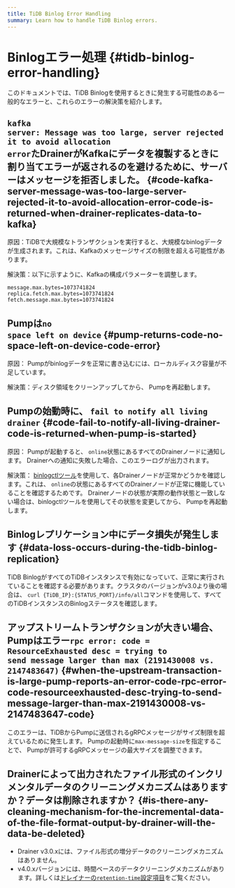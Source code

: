 ```yaml
---
title: TiDB Binlog Error Handling
summary: Learn how to handle TiDB Binlog errors.
---
```


# Binlogエラー処理 {#tidb-binlog-error-handling}

このドキュメントでは、TiDB Binlogを使用するときに発生する可能性のある一般的なエラーと、これらのエラーの解決策を紹介します。

## <code>kafka server: Message was too large, server rejected it to avoid allocation error</code>たDrainerがKafkaにデータを複製するときに割り当てエラーが返されるのを避けるために、サーバーはメッセージを拒否しました。 {#code-kafka-server-message-was-too-large-server-rejected-it-to-avoid-allocation-error-code-is-returned-when-drainer-replicates-data-to-kafka}

原因：TiDBで大規模なトランザクションを実行すると、大規模なbinlogデータが生成されます。これは、Kafkaのメッセージサイズの制限を超える可能性があります。

解決策：以下に示すように、Kafkaの構成パラメーターを調整します。


```
message.max.bytes=1073741824
replica.fetch.max.bytes=1073741824
fetch.message.max.bytes=1073741824
```

## Pumpは<code>no space left on device</code> {#pump-returns-code-no-space-left-on-device-code-error}

原因： Pumpがbinlogデータを正常に書き込むには、ローカルディスク容量が不足しています。

解決策：ディスク領域をクリーンアップしてから、 Pumpを再起動します。

## Pumpの始動時に、 <code>fail to notify all living drainer</code> {#code-fail-to-notify-all-living-drainer-code-is-returned-when-pump-is-started}

原因： Pumpが起動すると、 `online`状態にあるすべてのDrainerノードに通知します。 Drainerへの通知に失敗した場合、このエラーログが出力されます。

解決策： [binlogctlツール](/tidb-binlog/binlog-control.md)を使用して、各Drainerノードが正常かどうかを確認します。これは、 `online`の状態にあるすべてのDrainerノードが正常に機能していることを確認するためです。 Drainerノードの状態が実際の動作状態と一致しない場合は、binlogctlツールを使用してその状態を変更してから、 Pumpを再起動します。

## Binlogレプリケーション中にデータ損失が発生します {#data-loss-occurs-during-the-tidb-binlog-replication}

TiDB BinlogがすべてのTiDBインスタンスで有効になっていて、正常に実行されていることを確認する必要があります。クラスタのバージョンがv3.0より後の場合は、 `curl {TiDB_IP}:{STATUS_PORT}/info/all`コマンドを使用して、すべてのTiDBインスタンスのBinlogステータスを確認します。

## アップストリームトランザクションが大きい場合、 Pumpはエラー<code>rpc error: code = ResourceExhausted desc = trying to send message larger than max (2191430008 vs. 2147483647)</code> {#when-the-upstream-transaction-is-large-pump-reports-an-error-code-rpc-error-code-resourceexhausted-desc-trying-to-send-message-larger-than-max-2191430008-vs-2147483647-code}

このエラーは、TiDBからPumpに送信されるgRPCメッセージがサイズ制限を超えているために発生します。 Pumpの起動時に`max-message-size`を指定することで、 Pumpが許可するgRPCメッセージの最大サイズを調整できます。

## Drainerによって出力されたファイル形式のインクリメンタルデータのクリーニングメカニズムはありますか？データは削除されますか？ {#is-there-any-cleaning-mechanism-for-the-incremental-data-of-the-file-format-output-by-drainer-will-the-data-be-deleted}

-   Drainer v3.0.xには、ファイル形式の増分データのクリーニングメカニズムはありません。
-   v4.0.xバージョンには、時間ベースのデータクリーニングメカニズムがあります。詳しくは[ドレイナーの`retention-time`設定項目](https://github.com/pingcap/tidb-binlog/blob/v4.0.9/cmd/drainer/drainer.toml#L153)をご覧ください。

